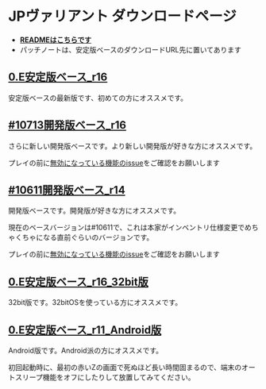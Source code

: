 
# JPヴァリアント ダウンロードページ

- **[READMEはこちらです](https://github.com/roloa/Cataclysm-DDA_variant/blob/variant_jp/README.md)**
- パッチノートは、安定版ベースのダウンロードURL先に置いてあります

## [0.E安定版ベース_r16](https://drive.google.com/drive/u/0/folders/12SujnAuBS1sQxM7hW3Yjn1RRAIYPQMQO)

安定版ベースの最新版です、初めての方にオススメです。

## [#10713開発版ベース_r16](https://drive.google.com/drive/u/0/folders/1rz7lh-A3ox86JHyQw8r-jre0-zXPTlPJ)

さらに新しい開発版ベースです。より新しい開発版が好きな方にオススメです。

プレイの前に[無効になっている機能のissue](https://github.com/roloa/Cataclysm-DDA_variant/issues/50)をご確認をお願いします

## [#10611開発版ベース_r14](https://drive.google.com/drive/u/0/folders/1PhY2isdglSsSP5K0qkxSJdnAuzrlSTed)

開発版ベースです。開発版が好きな方にオススメです。

現在のベースバージョンは#10611で、これは本家がインベントリ仕様変更でめちゃくちゃになる直前ぐらいのバージョンです。

プレイの前に[無効になっている機能のissue](https://github.com/roloa/Cataclysm-DDA_variant/issues/50)をご確認をお願いします

## [0.E安定版ベース_r16_32bit版](https://drive.google.com/drive/u/0/folders/1GQPUJAYoZP-vF024ksdSBHzptYKdqhje)

32bit版です。32bitOSを使っている方にオススメです。

## [0.E安定版ベース_r11_Android版](https://drive.google.com/drive/u/0/folders/1fFr6kDH_9h6Y2KJRoCSsDlrT8GjbF6sQ)

Android版です。Android派の方にオススメです。

初回起動時に、最初の赤いZの画面で死ぬほど長い時間固まるので、端末のオートスリープ機能をオフにしたりして放置してみてください。
